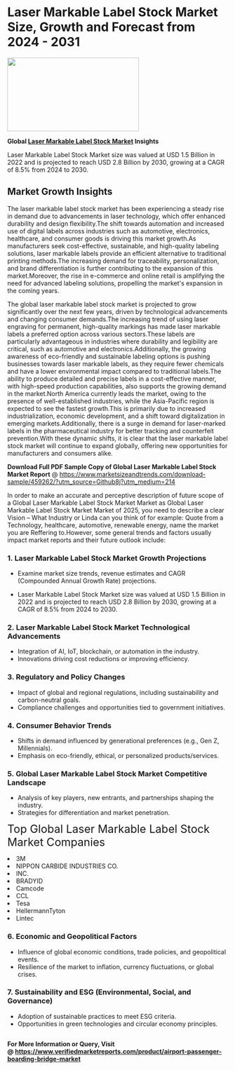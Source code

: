 <H1>Laser Markable Label Stock Market Size, Growth and Forecast from 2024 - 2031</H1><img class="aligncenter size-medium wp-image-584254" src="https://thirdeyenews.in/wp-content/uploads/2024/09/Global-Market-Research-300x168.jpeg" alt="" width="300" height="168" /><p><strong>Global&nbsp;<a href="https://www.marketsizeandtrends.com/download-sample/459262/?utm_source=Github8j?utm_medium=214">Laser Markable Label Stock Market</a> Insights</strong></p><p>Laser Markable Label Stock Market size was valued at USD 1.5 Billion in 2022 and is projected to reach USD 2.8 Billion by 2030, growing at a CAGR of 8.5% from 2024 to 2030.</p><p><h2>Market Growth Insights</h2> <p>The laser markable label stock market has been experiencing a steady rise in demand due to advancements in laser technology, which offer enhanced durability and design flexibility.The shift towards automation and increased use of digital labels across industries such as automotive, electronics, healthcare, and consumer goods is driving this market growth.As manufacturers seek cost-effective, sustainable, and high-quality labeling solutions, laser markable labels provide an efficient alternative to traditional printing methods.The increasing demand for traceability, personalization, and brand differentiation is further contributing to the expansion of this market.Moreover, the rise in e-commerce and online retail is amplifying the need for advanced labeling solutions, propelling the market's expansion in the coming years.</p> <p>The global laser markable label stock market is projected to grow significantly over the next few years, driven by technological advancements and changing consumer demands.The increasing trend of using laser engraving for permanent, high-quality markings has made laser markable labels a preferred option across various sectors.These labels are particularly advantageous in industries where durability and legibility are critical, such as automotive and electronics.Additionally, the growing awareness of eco-friendly and sustainable labeling options is pushing businesses towards laser markable labels, as they require fewer chemicals and have a lower environmental impact compared to traditional labels.The ability to produce detailed and precise labels in a cost-effective manner, with high-speed production capabilities, also supports the growing demand in the market.North America currently leads the market, owing to the presence of well-established industries, while the Asia-Pacific region is expected to see the fastest growth.This is primarily due to increased industrialization, economic development, and a shift toward digitalization in emerging markets.Additionally, there is a surge in demand for laser-marked labels in the pharmaceutical industry for better tracking and counterfeit prevention.With these dynamic shifts, it is clear that the laser markable label stock market will continue to expand globally, offering new opportunities for manufacturers and consumers alike.</p> <p><span class=""><strong>Download Full PDF Sample Copy of Global Laser Markable Label Stock Market Report</strong> @ <a href="https://www.marketsizeandtrends.com/download-sample/459262/?utm_source=Github8j?utm_medium=214" target="_blank">https://www.marketsizeandtrends.com/download-sample/459262/?utm_source=Github8j?utm_medium=214</a></span></p><p>In order to make an accurate and perceptive description of future scope of a Global&nbsp;Laser Markable Label Stock Market Market as Global&nbsp;Laser Markable Label Stock Market Market of 2025, you need to describe a clear Vision &ndash; What Industry or Linda can you think of for example: Quote from a Technology, healthcare, automotive, renewable energy, name the market you are Reffering to.However, some general trends and factors usually impact market reports and their future outlook include:</p><h3>1.&nbsp;<strong>Laser Markable Label Stock Market Growth Projections</strong></h3><ul><li>Examine market size trends, revenue estimates and CAGR (Compounded Annual Growth Rate) projections.</li><li><p>Laser Markable Label Stock Market size was valued at USD 1.5 Billion in 2022 and is projected to reach USD 2.8 Billion by 2030, growing at a CAGR of 8.5% from 2024 to 2030.</p></li></ul><h3>2.&nbsp;<strong>Laser Markable Label Stock Market Technological Advancements</strong></h3><ul><li>Integration of AI, IoT, blockchain, or automation in the industry.</li><li>Innovations driving cost reductions or improving efficiency.</li></ul><h3>3.&nbsp;<strong>Regulatory and Policy Changes</strong></h3><ul><li>Impact of global and regional regulations, including sustainability and carbon-neutral goals.</li><li>Compliance challenges and opportunities tied to government initiatives.</li></ul><h3>4.&nbsp;<strong>Consumer Behavior Trends</strong></h3><ul><li>Shifts in demand influenced by generational preferences (e.g., Gen Z, Millennials).</li><li>Emphasis on eco-friendly, ethical, or personalized products/services.</li></ul><h3>5.&nbsp;<strong>Global Laser Markable Label Stock Market Competitive Landscape</strong></h3><ul><li>Analysis of key players, new entrants, and partnerships shaping the industry.</li><li>Strategies for differentiation and market penetration.</li></ul><p data-pm-slice="1 1 []"><span style="color: inherit; font-family: inherit; font-size: 25px;">Top Global Laser Markable Label Stock Market Companies</span></p><div class="" data-test-id=""><p><li>3M</li><li> NIPPON CARBIDE INDUSTRIES CO.</li><li>INC.</li><li> BRADYID</li><li> Camcode</li><li> CCL</li><li> Tesa</li><li> HellermannTyton</li><li> Lintec</li></p></div><h3>6.&nbsp;<strong>Economic and Geopolitical Factors</strong></h3><ul><li>Influence of global economic conditions, trade policies, and geopolitical events.</li><li>Resilience of the market to inflation, currency fluctuations, or global crises.</li></ul><h3>7.&nbsp;<strong>Sustainability and ESG (Environmental, Social, and Governance)</strong></h3><ul><li>Adoption of sustainable practices to meet ESG criteria.</li><li>Opportunities in green technologies and circular economy principles.</li></ul><h2><strong style="font-size: 14px;">For More Information or Query, Visit @&nbsp;</strong><a style="background-color: #ffffff; font-size: 14px;" href="https://www.marketsizeandtrends.com/report/laser-markable-label-stock-market/" target="_blank">https://www.verifiedmarketreports.com/product/airport-passenger-boarding-bridge-market</a></h2>